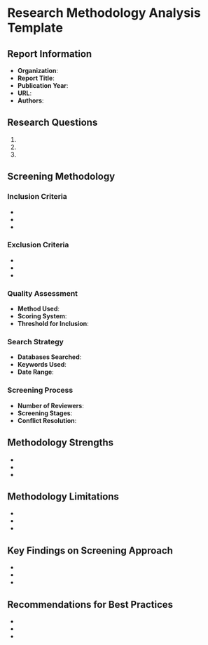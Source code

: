 # Research Methodology Analysis Template

## Report Information
- **Organization**: 
- **Report Title**: 
- **Publication Year**: 
- **URL**: 
- **Authors**: 

## Research Questions
1. 
2. 
3. 

## Screening Methodology
### Inclusion Criteria
- 
- 
- 

### Exclusion Criteria  
- 
- 
- 

### Quality Assessment
- **Method Used**: 
- **Scoring System**: 
- **Threshold for Inclusion**: 

### Search Strategy
- **Databases Searched**: 
- **Keywords Used**: 
- **Date Range**: 

### Screening Process
- **Number of Reviewers**: 
- **Screening Stages**: 
- **Conflict Resolution**: 

## Methodology Strengths
- 
- 
- 

## Methodology Limitations
- 
- 
- 

## Key Findings on Screening Approach
- 
- 
- 

## Recommendations for Best Practices
- 
- 
- 
